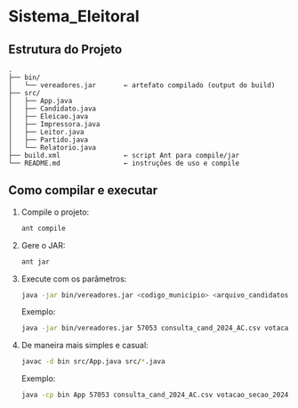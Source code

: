 # Sistema_Eleitoral

## Estrutura do Projeto

```
.
├── bin/                     
│   └── vereadores.jar       ← artefato compilado (output do build)
├── src/                     
│   ├── App.java
│   ├── Candidato.java
│   ├── Eleicao.java
│   ├── Impressora.java  
│   ├── Leitor.java                  
│   ├── Partido.java             
│   └── Relatorio.java   
├── build.xml                ← script Ant para compile/jar
└── README.md                ← instruções de uso e compile
```

## Como compilar e executar

1. Compile o projeto:
   ```bash
   ant compile
   ```
2. Gere o JAR:
   ```bash
   ant jar
   ```
3. Execute com os parâmetros:
   ```bash
   java -jar bin/vereadores.jar <codigo_municipio> <arquivo_candidatos> <arquivo_votacao> <data_eleicao>
   ```
   Exemplo:
   ```bash
   java -jar bin/vereadores.jar 57053 consulta_cand_2024_AC.csv votacao_secao_2024_AC.csv 06/10/2024
   ```
4. De maneira mais simples e casual:
   ```bash
   javac -d bin src/App.java src/*.java
   ```
   Exemplo:
   ```bash
   java -cp bin App 57053 consulta_cand_2024_AC.csv votacao_secao_2024_AC.csv 06/10/2024
   ```
